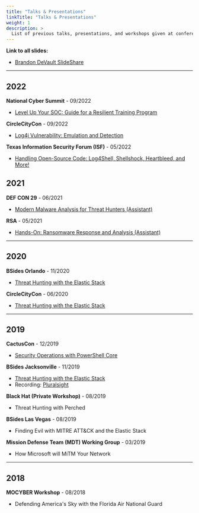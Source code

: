 ```yaml
---
title: "Talks & Presentations"
linkTitle: "Talks & Presentations"
weight: 1
description: >
  List of previous talks, presentations, and workshops given at conferences.
---
```


**Link to all slides:**
- [Brandon DeVault SlideShare](https://www.slideshare.net/BrandonDeVault/presentations)

---

## 2022
**National Cyber Summit** - 09/2022
- [Level Up Your SOC: Guide for a Resilient Training Program](https://www.nationalcybersummit.com/Program/2022-Speakers)

**CircleCityCon** - 09/2022
- [Log4j Vulnerability: Emulation and Detection](https://circlecitycon.org/talks/#log4j)

**Texas Information Security Forum (ISF)**  - 05/2022
- [Handling Open-Source Code: Log4Shell, Shellshock, Heartbleed, and More!](https://dir.texas.gov/information-security/information-security-forum)

## 2021
**DEF CON 29** - 06/2021
- [Modern Malware Analysis for Threat Hunters (Assistant)](https://forum.defcon.org/node/237331)

**RSA** - 05/2021
- [Hands-On: Ransomware Response and Analysis (Assistant)](https://www.rsaconference.com/Library/presentation/USA/2021/handson-ransomware-response-and-analysis)

---

## 2020
**BSides Orlando** - 11/2020
- [Threat Hunting with the Elastic Stack](https://bsidesorlando.zohobackstage.com/BSidesOrlando2020#/agenda)

**CircleCityCon** - 06/2020
- [Threat Hunting with the Elastic Stack](https://ccc-cft-2020.busyconf.com/activities/5defd3bf2c636e799e000031)

---

## 2019
**CactusCon** - 12/2019
- [Security Operations with PowerShell Core](https://www.cactuscon.com/2019-talks-and-workshops/security-operations-with-powershell-core)

**BSides Jacksonville** - 11/2019
- [Threat Hunting with the Elastic Stack](http://www.securitybsides.com/w/page/141827406/BSidesJacksonville2019)
- Recording: [Pluralsight](https://www.pluralsight.com/courses/bsides-jax-session-09?exp=3)

**Black Hat (Private Workshop)** - 08/2019
- Threat Hunting with Perched

**BSides Las Vegas** - 08/2019
- Finding Evil with MITRE ATT&CK and the Elastic Stack

**Mission Defense Team (MDT) Working Group** - 03/2019
- How Microsoft will MiTM Your Network 

---

## 2018
**MOCYBER Workshop** - 08/2018
- Defending America's Sky with the Florida Air National Guard

